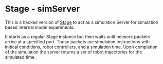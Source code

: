 Stage - simServer
==========

This is a hacked version of [Stage](http://rtv.github.com/Stage) to act as a
simulation Server for simulation based internal model experiments.

It starts as a regular Stage instance but then waits until network packets
arrive at a specified port. These packets are simulation instructions with
initical conditions, robot controllers, and a simulation time. Upon completion
of the simulation the server returns a set of robot trajectories for the
simulated time.

